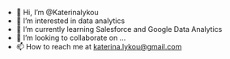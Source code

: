 - 👋 Hi, I’m @Katerinalykou
- 👀 I’m interested in data analytics 
- 🌱 I’m currently learning Salesforce and Google Data Analytics 
- 💞️ I’m looking to collaborate on ...
- 📫 How to reach me at katerina.lykou@gmail.com

<!---
Katerinalykou/Katerinalykou is a ✨ special ✨ repository because its `README.md` (this file) appears on your GitHub profile.
You can click the Preview link to take a look at your changes.
--->
